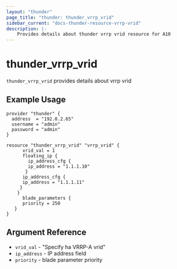 ```yaml
---
layout: "thunder"
page_title: "thunder: thunder_vrrp_vrid"
sidebar_current: "docs-thunder-resource-vrrp-vrid"
description: |-
    Provides details about thunder vrrp vrid resource for A10
---
```


# thunder\_vrrp\_vrid

`thunder_vrrp_vrid` provides details about vrrp vrid
## Example Usage


```hcl
provider "thunder" {
  address  = "192.0.2.65"
  username = "admin"
  password = "admin"
}

resource "thunder_vrrp_vrid" "vrrp_vrid" {
	  vrid_val = 1
      floating_ip {
        ip_address_cfg {
        ip_address = "1.1.1.10"
       }
      ip_address_cfg {
      ip_address = "1.1.1.11"
     }
    }
      blade_parameters {
      priority = 250
   }
}
```

## Argument Reference

* `vrid_val` - "Specify ha VRRP-A vrid"
* `ip_address` - IP address field
* `priority` - blade parameter priority


